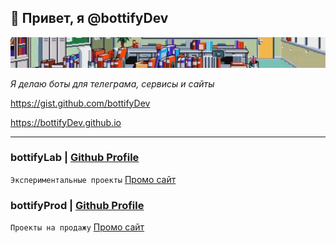 ## 👋 Привет, я @bottifyDev

![Cover](/cover.jpg?raw=true "Cover title")  



_Я делаю боты для телеграма, сервисы и сайты_


https://gist.github.com/bottifyDev

https://bottifyDev.github.io

----

### bottifyLab | [Github Profile](https://github.com/bottifyLab)
`Экспериментальные проекты`
<a href="https://github.com/bottifyLab" target="_blank">Промо сайт</a>

### bottifyProd | [Github Profile](https://github.com/bottifyProd)
`Проекты на продажу`
<a href="https://github.com/bottifyProd" target="_blank">Промо сайт</a>
